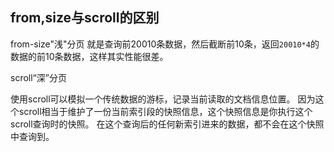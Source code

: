 ## from,size与scroll的区别

from-size"浅"分页
就是查询前20010条数据，然后截断前10条，返回`20010*4`的数据的前10条数据，这样其实性能很差。

scroll“深”分页

使用scroll可以模拟一个传统数据的游标，记录当前读取的文档信息位置。
因为这个scroll相当于维护了一份当前索引段的快照信息，这个快照信息是你执行这个scroll查询时的快照。
在这个查询后的任何新索引进来的数据，都不会在这个快照中查询到。




